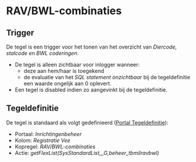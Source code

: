 # RAV/BWL-combinaties

## Trigger

De tegel is een trigger voor het tonen van het overzicht van *Diercode, stalcode en BWL coderingen*.

  * De tegel is alleen zichtbaar voor inlogger wanneer: 
    * deze aan hem/haar is toegekend 
    * de evaluatie van het *SQL statement onzichtbaar* bij de tegeldefinitie een waarde ongelijk aan 0 oplevert. 
  * Een tegel is disabled indien zo aangevinkt bij de tegeldefinitie.

## Tegeldefinitie

De tegel is standaard als volgt gedefinieerd ([Portal Tegeldefinitie](/docs/instellen_inrichten/portaldefinitie/portal_tegel.md)):

  * Portaal: *Inrichtingenbeheer*
  * Kolom: *Registratie Vee*
  * Kopregel: *RAV/BWL-combinaties*
  * Actie: *getFlexList(SysStandardList,,,G,beheer_tbmilravbwl)*


